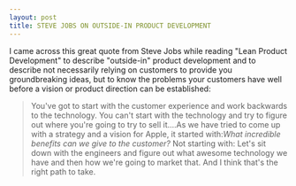 ```yaml
---
layout: post
title: STEVE JOBS ON OUTSIDE-IN PRODUCT DEVELOPMENT
---
```

I came across this great quote from Steve Jobs while reading "Lean Product Development" to describe "outside-in" product development and to describe not necessarily relying on customers to provide you groundbreaking ideas, but to know the problems your customers have well before a vision or product direction can be established:

> You've got to start with the customer experience and work backwards to the technology.  You can't start with the technology and try to figure out where you're going to try to sell it....As we have tried to come up with a strategy and a vision for Apple, it started with:_What incredible benefits can we give to the customer?_  Not starting with: Let's sit down with the engineers and figure out what awesome technology we have and then how we're going to market that.  And I think that's the right path to take.
